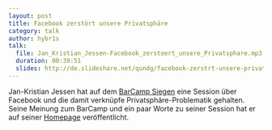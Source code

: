 ```yaml
---
layout: post
title: Facebook zerstört unsere Privatsphäre
category: talk
author: hybr1s
talk:
  file: Jan_Kristian_Jessen-Facebook_zerstoert_unsere_Privatsphare.mp3
  duration: 00:39:51
  slides: http://de.slideshare.net/qundg/facebook-zerstrt-unsere-privatsphre-ja
---
```

Jan-Kristian Jessen hat auf dem [BarCamp Siegen](http://barcamp-siegen.de/) eine Session über Facebook und die damit verknüpfe Privatsphäre-Problematik gehalten.  
Seine Meinung zum BarCamp und ein paar Worte zu seiner Session hat er auf seiner [Homepage](http://quaentchen-und-glueck.de/projekt/barcamp-siegen-2012-ein-raum-voller-erstis/) veröffentlicht.
